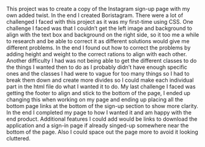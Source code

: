This project was to create a copy of the Instagram sign-up page with my own added twist. In the 
end I created Boristagram.
There were a lot of challenged I faced with this project as it was my first-time using CSS.
One challenge I faced was that I couldn’t get the left image and background to align with the 
text box and background on the right side, so it too me a while to research and be able to 
correct it as different solutions would give me different problems. In the end I found out how 
to correct the problems by adding height and weight to the correct rations to align with each 
other.
Another difficulty I had was not being able to get the different classes to do the things I 
wanted then to do as I probably didn’t have enough specific ones and the classes I had were to 
vague for too many things so I had to break them down and create more divides so I could make 
each individual part in the html file do what I wanted it to do.
My last challenge I faced was getting the footer to align and stick to the bottom of the page, 
I ended up changing this when working on my page and ending up placing all the bottom page 
links at the bottom of the sign-up section to show more clarity.
In the end I completed my page to how I wanted it and am happy with the end product.
Additional features I could add would be links to download the application and a sign-in page 
if already singed-up somewhere near the bottom of the page. Also I could space out the page 
more to avoid it looking cluttered.

